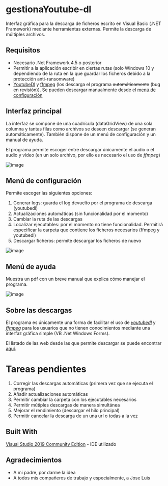 # gestionaYoutube-dl
Interfaz gráfica para la descarga de ficheros escrito en Visual Basic (.NET Framework) mediante herramientas externas. Permite la descarga de múltiples archivos.
## Requisitos

* Necesario .Net Framework 4.5 o posterior
*  Permitir a la aplicación escribir en ciertas rutas (solo Windows 10 y dependiendo de la ruta en la que guardar los ficheros debido a la protección anti-ransomware)
*  [YoutubeDl](https://youtube-dl.org/) y [ffmpeg](https://ffmpeg.org/) (los descarga el programa ~~automáticamente~~ (bug en revisión)). Se pueden descargar manualmente desde el [menú de configuración](#descargaFicheros)

## Interfaz principal
La interfaz se compone de una cuadrícula (dataGridView) de una sola columna y tantas filas como archivos se deseen descargar (se generan automáticamente). 
También dispone de un menú de configuración y un manual de ayuda.

El programa permite escoger entre descargar únicamente el audio o el audio y vídeo (en un solo archivo, por ello es necesario el uso de _ffmpeg_)

![image](https://user-images.githubusercontent.com/51420640/109304714-f0e76700-783c-11eb-9692-349d53d46ce1.png)

## Menú de configuración
Permite escoger las siguientes opciones: 
1. Generar logs: guarda el log devuelto por el programa de descarga (youtubedl)
2. Actualizaciones automáticas (sin funcionalidad por el momento)
3. Cambiar la ruta de las descargas
4. Localizar ejecutables: por el momento no tiene funcionalidad. Permitirá especificar la carpeta que contiene los ficheros necesarios (ffmpeg y youtubedl)
<a name="descargaFicheros"></a>
5. Descargar ficheros: permite descargar los ficheros de nuevo


![image](https://user-images.githubusercontent.com/51420640/109304906-3efc6a80-783d-11eb-9d6d-38f8edd0c05e.png)

## Menú de ayuda 
Muestra un pdf con un breve manual que explica cómo manejar el programa.

![image](https://user-images.githubusercontent.com/51420640/109305265-c21dc080-783d-11eb-9538-f9fbdafb5e7d.png)

## Sobre las descargas
El programa es únicamente una forma de facilitar el uso de [_youtubedl_](https://youtube-dl.org/) y [_ffmpeg_](https://ffmpeg.org/) para los usuarios que no tienen conocimientos mediante una interfaz gráfica simple (VB .Net Windows Forms). 

El listado de las web desde las que permite descargar se puede encontrar [aquí](https://github.com/ytdl-org/youtube-dl/blob/master/docs/supportedsites.md).

# Tareas pendientes
1. Corregir las descargas automáticas (primera vez que se ejecuta el programa)
2. Añadir actualizaciones automáticas
3. Permitir cambiar la carpeta con los ejecutables necesarios
4. Permitir mútiples descargas de manera simultánea
5. Mejorar el rendimiento (descargar el hilo principal)
6. Permitir cancelar la descarga de un una url o todas a la vez

## Built With
 [Visual Studio 2019 Community Edition](https://visualstudio.microsoft.com/es/downloads/) - IDE utilizado

## Agradecimientos
- A mi padre, por darme la idea
- A todos mis compañeros de trabajo y especialmente, a Jose Luis
